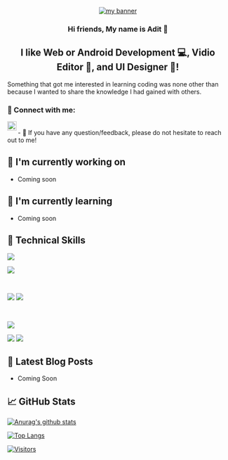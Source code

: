 <p align="center">
  <a href="" target="_blank" rel="noreferrer"><img src="https://user-images.githubusercontent.com/118819175/203555835-a30d35a9-57ee-4929-a497-87cc839b41b0.png" alt="my banner"></a>
</p>

<h3 align="center">
Hi friends, My name is <a>Adit</a> 👋
</h3>

<h2 align="center">
I like Web or Android Development 💻, Vidio Editor 📸, and UI Designer 🎨!
</h2> 

Something that got me interested in learning coding was none other than because I wanted to share the knowledge I had gained with others.

### 🤝 Connect with me:

<!-- <a href="https://www.linkedin.com/in/yushi95/"><img align="left" src="https://raw.githubusercontent.com/yushi1007/yushi1007/main/images/linkedin.svg" alt="Yu Shi | LinkedIn" width="21px"/></a> -->
<a href="https://instagram.com/ahmdaditn"><img align="left" src="https://raw.githubusercontent.com/yushi1007/yushi1007/main/images/instagram.svg" alt="Yu Shi | Instagram" width="21px"/></a>
<!-- <a href="https://yushi95.medium.com/"><img align="left" src="https://raw.githubusercontent.com/yushi1007/yushi1007/main/images/medium.svg" alt="Yu Shi | Medium" width="21px"/></a> -->
</br>
- 💬 If you have any question/feedback, please do not hesitate to reach out to me!

## 🔭 I'm currently working on

- Coming soon

## 🌱 I'm currently learning

- Coming soon 

## 💼 Technical Skills

<!-- ![](https://img.shields.io/badge/Code-React-informational?style=flat&logo=react&color=61DAFB) -->
<!-- ![](https://img.shields.io/badge/Code-Redux-informational?style=flat&logo=Redux&color=764ABC) -->
![](https://img.shields.io/badge/Code-JavaScript-informational?style=flat&logo=JavaScript&color=F7DF1E)
<!-- ![](https://img.shields.io/badge/Code-Ruby-informational?style=flat&logo=Ruby&color=CC342D) -->
<!-- ![](https://img.shields.io/badge/Code-Ruby_on_Rails-informational?style=flat&logo=Ruby-On-Rails&color=CC0000) -->
![](https://img.shields.io/badge/Code-HTML5-informational?style=flat&logo=HTML5&color=E34F26)
<!-- ![](https://img.shields.io/badge/Code-PostgreSQL-informational?style=flat&logo=PostgreSQL&color=336791) -->
<!-- ![](https://img.shields.io/badge/Code-SQLite-informational?style=flat&logo=SQLite&color=003B57) -->

</br>

![](https://img.shields.io/badge/Style-Bootstrap-informational?style=flat&logo=Bootstrap&color=7952B3)
![](https://img.shields.io/badge/Style-CSS3-informational?style=flat&logo=CSS3&color=1572B6)
<!-- ![](https://img.shields.io/badge/Style-styled--components-informational?style=flat&logo=styled-components&color=DB7093) -->


</br>

![](https://img.shields.io/badge/Tools-Figma-informational?style=flat&logo=Figma&color=F24E1E)
<!-- ![](https://img.shields.io/badge/Tools-NPM-informational?style=flat&logo=NPM&color=CB3837) -->
<!-- ![](https://img.shields.io/badge/Tools-Heroku-informational?style=flat&logo=Heroku&color=430098) -->
<!-- ![](https://img.shields.io/badge/Tools-Netlify-informational?style=flat&logo=netlify&color=00C7B7) -->
![](https://img.shields.io/badge/Tools-Git-informational?style=flat&logo=Git&color=F05032)
![](https://img.shields.io/badge/Tools-GitHub-informational?style=flat&logo=GitHub&color=181717)

## 📝 Latest Blog Posts

- Coming Soon

## 📈 GitHub Stats 

[![Anurag's github stats](https://github-readme-stats.vercel.app/api?username=AhmadAdit)](https://github.com/AhmadAdit)

[![Top Langs](https://github-readme-stats.vercel.app/api/top-langs/?username=AhmadAdit&layout=compact)](https://github.com/AhmadAdit)

[![Visitors](https://visitor-badge.glitch.me/badge?page_id=AhmadAdit.AhmadAdit)](https://begandung.blogspot.com/)


